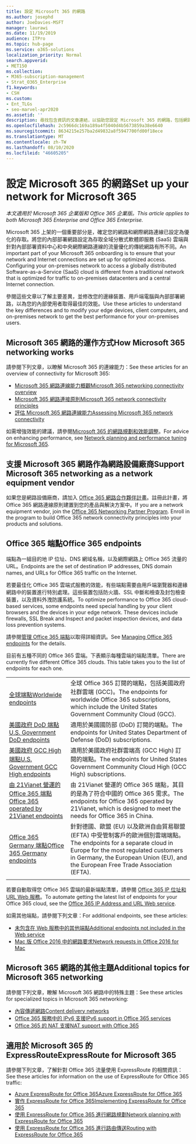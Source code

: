 ```yaml
---
title: 設定 Microsoft 365 的網路
ms.author: josephd
author: JoeDavies-MSFT
manager: laurawi
ms.date: 11/19/2019
audience: ITPro
ms.topic: hub-page
ms.service: o365-solutions
localization_priority: Normal
search.appverid:
- MET150
ms.collection:
- M365-subscription-management
- Strat_O365_Enterprise
f1.keywords:
- CSH
ms.custom:
- Ent_TLGs
- seo-marvel-apr2020
ms.assetid: ''
description: 尋找包含資訊的文章連結，以協助您設定 Microsoft 365 的網路，包括網路連線概述和端點清單。
ms.openlocfilehash: 2c5966dc169a189a4f5040d4b5673859a38e6640
ms.sourcegitcommit: 8634215e257ba2d49832a8f5947700fd00f18ece
ms.translationtype: MT
ms.contentlocale: zh-TW
ms.lasthandoff: 08/10/2020
ms.locfileid: "46605205"
---
```

# <a name="set-up-your-network-for-microsoft-365"></a><span data-ttu-id="f47a8-103">設定 Microsoft 365 的網路</span><span class="sxs-lookup"><span data-stu-id="f47a8-103">Set up your network for Microsoft 365</span></span>

<span data-ttu-id="f47a8-104">*本文適用於 Microsoft 365 企業版和 Office 365 企業版。*</span><span class="sxs-lookup"><span data-stu-id="f47a8-104">*This article applies to both Microsoft 365 Enterprise and Office 365 Enterprise.*</span></span>

<span data-ttu-id="f47a8-p101">Microsoft 365 上架的一個重要部分是，確定您的網路和網際網路連線已設定為優化的存取。將您的內部部署網路設定為存取全域分散式軟體即服務 (SaaS) 雲端與針對內部部署資料中心和中央網際網路連線的流量優化的傳統網路有所不同。</span><span class="sxs-lookup"><span data-stu-id="f47a8-p101">An important part of your Microsoft 365 onboarding is to ensure that your network and Internet connections are set up for optimized access. Configuring your on-premises network to access a globally distributed Software-as-a-Service (SaaS) cloud is different from a traditional network that is optimized for traffic to on-premises datacenters and a central Internet connection.</span></span> 

<span data-ttu-id="f47a8-107">參閱這些文章以了解主要差異，並修改您的邊緣裝置、用戶端電腦與內部部署網路，以為您的內部使用者取得最佳的效能。</span><span class="sxs-lookup"><span data-stu-id="f47a8-107">Use these articles to understand the key differences and to modify your edge devices, client computers, and on-premises network to get the best performance for your on-premises users.</span></span>

## <a name="how-microsoft-365-networking-works"></a><span data-ttu-id="f47a8-108">Microsoft 365 網路的運作方式</span><span class="sxs-lookup"><span data-stu-id="f47a8-108">How Microsoft 365 networking works</span></span>

<span data-ttu-id="f47a8-109">請參閱下列文章，以瞭解 Microsoft 365 的連線能力：</span><span class="sxs-lookup"><span data-stu-id="f47a8-109">See these articles for an overview of connectivity for Microsoft 365:</span></span>

- [<span data-ttu-id="f47a8-110">Microsoft 365 網路連線能力概觀</span><span class="sxs-lookup"><span data-stu-id="f47a8-110">Microsoft 365 networking connectivity overview</span></span>](office-365-networking-overview.md)
- [<span data-ttu-id="f47a8-111">Microsoft 365 網路連接原則</span><span class="sxs-lookup"><span data-stu-id="f47a8-111">Microsoft 365 network connectivity principles</span></span>](office-365-network-connectivity-principles.md)
- [<span data-ttu-id="f47a8-112">評估 Microsoft 365 網路連線能力</span><span class="sxs-lookup"><span data-stu-id="f47a8-112">Assessing Microsoft 365 network connectivity</span></span>](assessing-network-connectivity.md)

<span data-ttu-id="f47a8-113">如需增強效能的建議，請參閱[Microsoft 365 的網路規劃和效能調整](network-planning-and-performance.md)。</span><span class="sxs-lookup"><span data-stu-id="f47a8-113">For advice on enhancing performance, see [Network planning and performance tuning for Microsoft 365](network-planning-and-performance.md).</span></span>

## <a name="support-microsoft-365-networking-as-a-network-equipment-vendor"></a><span data-ttu-id="f47a8-114">支援 Microsoft 365 網路作為網路設備廠商</span><span class="sxs-lookup"><span data-stu-id="f47a8-114">Support Microsoft 365 networking as a network equipment vendor</span></span>

<span data-ttu-id="f47a8-p102">如果您是網路設備廠商，請加入 [Office 365 網路合作夥伴計畫](office-365-networking-partner-program.md)。註冊此計畫，將 Office 365 網路連線原則建置到您的產品與解決方案中。</span><span class="sxs-lookup"><span data-stu-id="f47a8-p102">If you are a network equipment vendor, join the [Office 365 Networking Partner Program](office-365-networking-partner-program.md). Enroll in the program to build Office 365 network connectivity principles into your products and solutions.</span></span> 

## <a name="office-365-endpoints"></a><span data-ttu-id="f47a8-117">Office 365 端點</span><span class="sxs-lookup"><span data-stu-id="f47a8-117">Office 365 endpoints</span></span>

<span data-ttu-id="f47a8-118">端點為一組目的地 IP 位址、DNS 網域名稱，以及網際網路上 Office 365 流量的 URL。</span><span class="sxs-lookup"><span data-stu-id="f47a8-118">Endpoints are the set of destination IP addresses, DNS domain names, and URLs for Office 365 traffic on the Internet.</span></span> 

<span data-ttu-id="f47a8-p103">若要最佳化 Office 365 雲端式服務的效能，有些端點需要由用戶端瀏覽器和邊緣網路中的裝置進行特別處理。這些裝置包括防火牆、SSL 中斷和檢查及封包檢查裝置，以及資料外洩防護系統。</span><span class="sxs-lookup"><span data-stu-id="f47a8-p103">To optimize performance to Office 365 cloud-based services, some endpoints need special handling by your client browsers and the devices in your edge network. These devices include firewalls, SSL Break and Inspect and packet inspection devices, and data loss prevention systems.</span></span>

<span data-ttu-id="f47a8-121">請參閱[管理 Office 365 端點](managing-office-365-endpoints.md)以取得詳細資訊。</span><span class="sxs-lookup"><span data-stu-id="f47a8-121">See [Managing Office 365 endpoints](managing-office-365-endpoints.md) for the details.</span></span>

<span data-ttu-id="f47a8-p104">目前有五種不同的 Office 365 雲端。下表顯示每種雲端的端點清單。</span><span class="sxs-lookup"><span data-stu-id="f47a8-p104">There are currently five different Office 365 clouds. This table takes you to the list of endpoints for each one.</span></span>

|||
|:-------|:-----|
| [<span data-ttu-id="f47a8-124">全球端點</span><span class="sxs-lookup"><span data-stu-id="f47a8-124">Worldwide endpoints</span></span>](urls-and-ip-address-ranges.md) | <span data-ttu-id="f47a8-125">全球 Office 365 訂閱的端點，包括美國政府社群雲端 (GCC)。</span><span class="sxs-lookup"><span data-stu-id="f47a8-125">The endpoints for worldwide Office 365 subscriptions, which include the United States Government Community Cloud (GCC).</span></span> |
| [<span data-ttu-id="f47a8-126">美國政府 DoD 端點</span><span class="sxs-lookup"><span data-stu-id="f47a8-126">U.S. Government DoD endpoints</span></span>](office-365-u-s-government-dod-endpoints.md) | <span data-ttu-id="f47a8-127">適用於美國國防部 (DoD) 訂閱的端點。</span><span class="sxs-lookup"><span data-stu-id="f47a8-127">The endpoints for United States Department of Defense (DoD) subscriptions.</span></span> |
| [<span data-ttu-id="f47a8-128">美國政府 GCC High 端點</span><span class="sxs-lookup"><span data-stu-id="f47a8-128">U.S. Government GCC High endpoints</span></span>](office-365-u-s-government-gcc-high-endpoints.md) | <span data-ttu-id="f47a8-129">適用於美國政府社群雲端高 (GCC High) 訂閱的端點。</span><span class="sxs-lookup"><span data-stu-id="f47a8-129">The endpoints for United States Government Community Cloud High (GCC High) subscriptions.</span></span> |
| [<span data-ttu-id="f47a8-130">由 21Vianet 營運的 Office 365 端點</span><span class="sxs-lookup"><span data-stu-id="f47a8-130">Office 365 operated by 21Vianet endpoints</span></span>](urls-and-ip-address-ranges-21vianet.md) | <span data-ttu-id="f47a8-131">由 21Vianet 營運的 Office 365 端點，其目的是為了符合中國的 Office 365 需求。</span><span class="sxs-lookup"><span data-stu-id="f47a8-131">The endpoints for Office 365 operated by 21Vianet, which is designed to meet the needs for Office 365 in China.</span></span> |
| [<span data-ttu-id="f47a8-132">Office 365 Germany 端點</span><span class="sxs-lookup"><span data-stu-id="f47a8-132">Office 365 Germany endpoints</span></span>](office-365-germany-endpoints.md) | <span data-ttu-id="f47a8-133">針對德國、歐盟 (EU) 以及歐洲自由貿易聯盟 (EFTA) 中受管制客戶的歐洲個別雲端端點。</span><span class="sxs-lookup"><span data-stu-id="f47a8-133">The endpoints for a separate cloud in Europe for the most regulated customers in Germany, the European Union (EU), and the European Free Trade Association (EFTA).</span></span> |
|||

<span data-ttu-id="f47a8-134">若要自動取得您 Office 365 雲端的最新端點清單，請參閱 [Office 365 IP 位址和 URL Web 服務](office-365-ip-web-service.md)。</span><span class="sxs-lookup"><span data-stu-id="f47a8-134">To automate getting the latest list of endpoints for your Office 365 cloud, see the [Office 365 IP Address and URL Web service](office-365-ip-web-service.md).</span></span>

<span data-ttu-id="f47a8-135">如需其他端點，請參閱下列文章：</span><span class="sxs-lookup"><span data-stu-id="f47a8-135">For additional endpoints, see these articles:</span></span>

- [<span data-ttu-id="f47a8-136">未包含在 Web 服務中的其他端點</span><span class="sxs-lookup"><span data-stu-id="f47a8-136">Additional endpoints not included in the Web service</span></span>](additional-office365-ip-addresses-and-urls.md)
- [<span data-ttu-id="f47a8-137">Mac 版 Office 2016 中的網路要求</span><span class="sxs-lookup"><span data-stu-id="f47a8-137">Network requests in Office 2016 for Mac</span></span>](network-requests-in-office-2016-for-mac.md)


## <a name="additional-topics-for-microsoft-365-networking"></a><span data-ttu-id="f47a8-138">Microsoft 365 網路的其他主題</span><span class="sxs-lookup"><span data-stu-id="f47a8-138">Additional topics for Microsoft 365 networking</span></span>

<span data-ttu-id="f47a8-139">請參閱下列文章，瞭解 Microsoft 365 網路中的特殊主題：</span><span class="sxs-lookup"><span data-stu-id="f47a8-139">See these articles for specialized topics in Microsoft 365 networking:</span></span>

- [<span data-ttu-id="f47a8-140">內容傳遞網路</span><span class="sxs-lookup"><span data-stu-id="f47a8-140">Content delivery networks</span></span>](content-delivery-networks.md)
- [<span data-ttu-id="f47a8-141">Office 365 服務中的 IPv6 支援</span><span class="sxs-lookup"><span data-stu-id="f47a8-141">IPv6 support in Office 365 services</span></span>](ipv6-support.md)
- [<span data-ttu-id="f47a8-142">Office 365 的 NAT 支援</span><span class="sxs-lookup"><span data-stu-id="f47a8-142">NAT support with Office 365</span></span>](nat-support-with-office-365.md)

## <a name="expressroute-for-microsoft-365"></a><span data-ttu-id="f47a8-143">適用於 Microsoft 365 的 ExpressRoute</span><span class="sxs-lookup"><span data-stu-id="f47a8-143">ExpressRoute for Microsoft 365</span></span>

<span data-ttu-id="f47a8-144">請參閱下列文章，了解針對 Office 365 流量使用 ExpressRoute 的相關資訊：</span><span class="sxs-lookup"><span data-stu-id="f47a8-144">See these articles for information on the use of ExpressRoute for Office 365 traffic:</span></span>

- [<span data-ttu-id="f47a8-145">Azure ExpressRoute for Office 365</span><span class="sxs-lookup"><span data-stu-id="f47a8-145">Azure ExpressRoute for Office 365</span></span>](azure-expressroute.md)
- [<span data-ttu-id="f47a8-146">實作 ExpressRoute for Office 365</span><span class="sxs-lookup"><span data-stu-id="f47a8-146">Implementing ExpressRoute for Office 365</span></span>](implementing-expressroute.md)
- [<span data-ttu-id="f47a8-147">使用 ExpressRoute for Office 365 進行網路規劃</span><span class="sxs-lookup"><span data-stu-id="f47a8-147">Network planning with ExpressRoute for Office 365</span></span>](network-planning-with-expressroute.md)
- [<span data-ttu-id="f47a8-148">使用 ExpressRoute for Office 365 進行路由傳送</span><span class="sxs-lookup"><span data-stu-id="f47a8-148">Routing with ExpressRoute for Office 365</span></span>](routing-with-expressroute.md)
